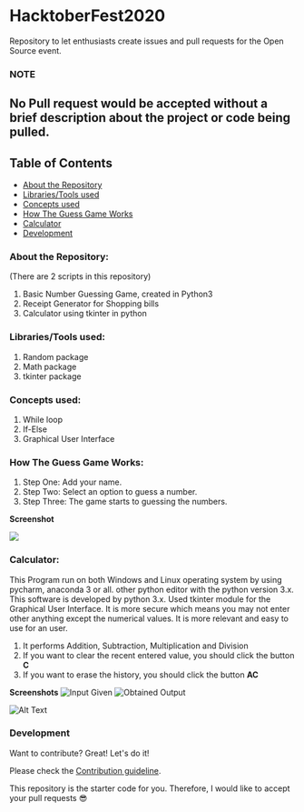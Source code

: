 # HacktoberFest2020
Repository to let enthusiasts create issues and pull requests for the Open Source event.

### NOTE
## No Pull request would be accepted without a brief description about the project or code being pulled. 

## Table of Contents

-   [About the Repository](#abouttherepository)
-   [Libraries/Tools used](#librariestoolsused)
-   [Concepts used](#conceptsused)
-   [How The Guess Game Works](#howtheguessgameworks)
-   [Calculator](#calculator)
-   [Development](#development)

### About the Repository:
(There are 2 scripts in this repository)
1) Basic Number Guessing Game, created in Python3
2) Receipt Generator for Shopping bills
3) Calculator using tkinter in python
 
### Libraries/Tools used:
1) Random package
2) Math package
3) tkinter package

### Concepts used:
1) While loop
2) If-Else
3) Graphical User Interface

### How The Guess Game Works:
1) Step One: Add your name.
2) Step Two: Select an option to guess a number.
3) Step Three: The game starts to guessing the numbers.

**Screenshot**

![](images/game.jpg)

### Calculator:

This Program run on both Windows and Linux operating system by using pycharm, anaconda 3 or all. other python editor with the python version 3.x.
This software is developed by python 3.x.
Used tkinter module for the Graphical User Interface.
It is more secure which means you may not enter other anything except the numerical values.
It is more relevant and easy to use for an user.

1) It performs Addition, Subtraction, Multiplication and Division
2) If you want to clear the recent entered value, you should click the button **C**
3) If you want to erase the history, you should click the button **AC**


**Screenshots**
![Input Given](https://github.com/UshasriMavuri1999/HacktoberFest2020/blob/master/images/input.png)
![Obtained Output](https://github.com/UshasriMavuri1999/HacktoberFest2020/blob/master/images/output.png)

![Alt Text](./images/calculator.gif)

### Development

Want to contribute? Great! Let's do it!

Please check the [Contribution guideline](https://github.com/shivangdubey/HacktoberFest2020/blob/master/CONTRIBUTING.md).  

This repository is the starter code for you. Therefore, I would like to accept your pull requests 😎
